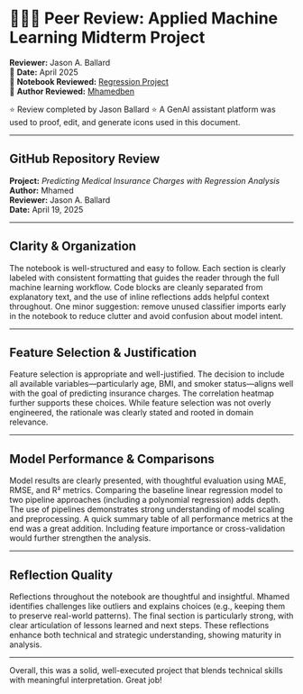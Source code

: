 # 🧑‍🤝‍🧑 Peer Review: Applied Machine Learning Midterm Project

**Reviewer:** Jason A. Ballard  
📍 **Date:** April 2025  
📘 **Notebook Reviewed:** [Regression Project](https://github.com/Mhamedben/applied-ml-mhamed/blob/main/ML_RegressionMM/Regression_Project_Mhamed.ipynb)  
👤 **Author Reviewed:** [Mhamedben](https://github.com/Mhamedben)

⭐ Review completed by Jason Ballard
⭐ A GenAI assistant platform was used to proof, edit, and generate icons used in this document.

---

## GitHub Repository Review

**Project:** *Predicting Medical Insurance Charges with Regression Analysis*  
**Author:** Mhamed  
**Reviewer:** Jason A. Ballard  
**Date:** April 19, 2025  

---

## **Clarity & Organization**

The notebook is well-structured and easy to follow. Each section is clearly labeled with consistent formatting that guides the reader through the full machine learning workflow. Code blocks are cleanly separated from explanatory text, and the use of inline reflections adds helpful context throughout. One minor suggestion: remove unused classifier imports early in the notebook to reduce clutter and avoid confusion about model intent.

---

## **Feature Selection & Justification**

Feature selection is appropriate and well-justified. The decision to include all available variables—particularly age, BMI, and smoker status—aligns well with the goal of predicting insurance charges. The correlation heatmap further supports these choices. While feature selection was not overly engineered, the rationale was clearly stated and rooted in domain relevance.

---

## **Model Performance & Comparisons**

Model results are clearly presented, with thoughtful evaluation using MAE, RMSE, and R² metrics. Comparing the baseline linear regression model to two pipeline approaches (including a polynomial regression) adds depth. The use of pipelines demonstrates strong understanding of model scaling and preprocessing. A quick summary table of all performance metrics at the end was a great addition. Including feature importance or cross-validation would further strengthen the analysis.

---

## **Reflection Quality**

Reflections throughout the notebook are thoughtful and insightful. Mhamed identifies challenges like outliers and explains choices (e.g., keeping them to preserve real-world patterns). The final section is particularly strong, with clear articulation of lessons learned and next steps. These reflections enhance both technical and strategic understanding, showing maturity in analysis.

---

Overall, this was a solid, well-executed project that blends technical skills with meaningful interpretation. Great job!
